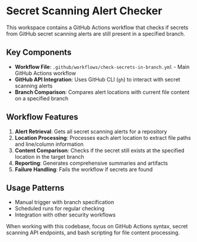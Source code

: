 <!-- Use this file to provide workspace-specific custom instructions to Copilot. For more details, visit https://code.visualstudio.com/docs/copilot/copilot-customization#_use-a-githubcopilotinstructionsmd-file -->

# Secret Scanning Alert Checker

This workspace contains a GitHub Actions workflow that checks if secrets from GitHub secret scanning alerts are still present in a specified branch.

## Key Components

- **Workflow File**: `.github/workflows/check-secrets-in-branch.yml` - Main GitHub Actions workflow
- **GitHub API Integration**: Uses GitHub CLI (`gh`) to interact with secret scanning alerts
- **Branch Comparison**: Compares alert locations with current file content on a specified branch

## Workflow Features

1. **Alert Retrieval**: Gets all secret scanning alerts for a repository
2. **Location Processing**: Processes each alert location to extract file paths and line/column information
3. **Content Comparison**: Checks if the secret still exists at the specified location in the target branch
4. **Reporting**: Generates comprehensive summaries and artifacts
5. **Failure Handling**: Fails the workflow if secrets are found

## Usage Patterns

- Manual trigger with branch specification
- Scheduled runs for regular checking
- Integration with other security workflows

When working with this codebase, focus on GitHub Actions syntax, secret scanning API endpoints, and bash scripting for file content processing.
